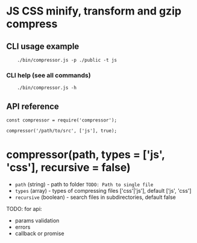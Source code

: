 # JS CSS minify, transform and gzip compress

## CLI usage example
        ./bin/compressor.js -p ./public -t js

### CLI help (see all commands)

        ./bin/compressor.js -h 
        

## API reference

    const compressor = require('compressor');
    
    compressor('/path/to/src', ['js'], true);

# compressor(path, types = ['js', 'css'], recursive = false)

 + `path`  (string) - path to folder `TODO: Path to single file `
 + `types` (array)  - types of compressing files ['css'|'js'], default ['js', 'css']
 + `recursive` (boolean) - search files in subdirectories, default false
 
 TODO: for api:
 + params validation
 + errors
 + callback or promise 
          
